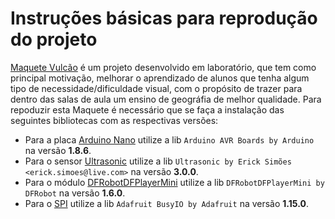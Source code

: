 # Instruções básicas para reprodução do projeto

[Maquete Vulcão](arduino_nano_maquete_tatil.md) é um projeto desenvolvido em laboratório, que tem como principal motivação, melhorar o aprendizado de alunos que tenha algum tipo de necessidade/dificuldade visual, com o propósito de trazer para dentro das salas de aula um ensino de geográfia de melhor qualidade. Para repoduzir esta Maquete é necessário que se faça a instalação das seguintes bibliotecas com as respectivas versões:
  
  - Para a placa [Arduino Nano](https://www.arduino.cc/) utilize a lib ```Arduino AVR Boards by Arduino``` na versão __1.8.6__.
  - Para o sensor [Ultrasonic](https://github.com/ErickSimoes/Ultrasonic) utilize a lib ```Ultrasonic by Erick Simões <erick.simoes@live.com>``` na versão __3.0.0__.
  - Para o módulo [DFRobotDFPlayerMini](https://github.com/DFRobot/DFRobotDFPlayerMini) utilize a lib ```DFRobotDFPlayerMini by DFRobot``` na versão __1.6.0__.
  - Para o [SPI](https://github.com/adafruit/Adafruit_BusIO) utilize a lib ```Adafruit BusyIO by Adafruit``` na versão __1.15.0__.